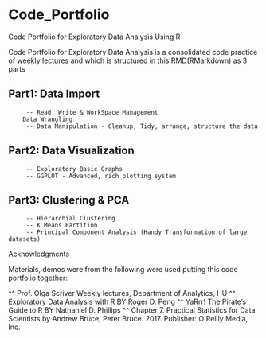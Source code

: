 # Code_Portfolio
Code Portfolio for Exploratory Data Analysis Using R

Code Portfolio for Exploratory Data Analysis is a consolidated code practice of weekly lectures and which is structured in this RMD(RMarkdown) as 3 parts

  ## Part1: Data Import
         -- Read, Write & WorkSpace Management
        Data Wrangling
         -- Data Manipulation - Cleanup, Tidy, arrange, structure the data
         
  ## Part2: Data Visualization
         -- Exploratory Basic Graphs
         -- GGPLOT - Advanced, rich plotting system
         
  ## Part3: Clustering & PCA
         -- Hierarchial Clustering
         -- K Means Partition
         -- Principal Component Analysis (Handy Transformation of large datasets)


Acknowledgments

Materials, demos were from the following were used putting this code portfolio together:

^^ Prof.  Olga Scriver Weekly lectures, Department of Analytics, HU
^^ Exploratory Data Analysis with R BY Roger D. Peng
^^ YaRrr! The Pirate’s Guide to R BY Nathaniel D. Phillips
^^ Chapter 7. Practical Statistics for Data Scientists by Andrew Bruce, Peter Bruce. 2017. Publisher: O'Reilly Media, Inc.

